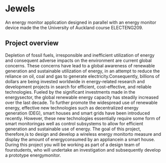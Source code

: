 # Jewels

An energy monitor application designed in parallel with an energy monitor device made the the University of Auckland course ELECTENG209.

## Project overview

Depletion of fossil fuels, irresponsible and inefficient utilization of energy and consequent adverse impacts on the environment are current global concerns. These concerns have lead to a global awareness of renewable generation and sustainable utilization of energy, in an attempt to reduce the reliance on oil, coal and gas to generate electricity.Consequently, billions of dollars are being invested worldwide in energy-related research and development projects in search for efficient, cost-effective, and reliable technologies. Fueled by the significant investments made in the energysector, the global renewable energy capacity has steadily increased over the last decade. To further promote the widespread use of renewable energy, effective new technologies such as decentralized energy generation  (DEG), smart houses and smart grids have been introduced recently. However, these new technologies essentially require some form of smart monitoringas well as control subsystems to allow for efficient generation and sustainable use of energy. The goal of this project, therefore,is to design and develop a wireless energy monitorto measure and display the amount of energyconsumed by an appliancein a smart house. During this project you will be working as part of a design team of fourstudents, who will undertake an investigation and subsequently develop a prototype energymonitor.

